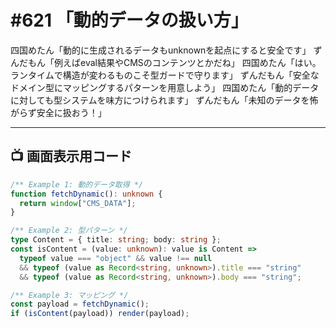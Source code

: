 # #621 「動的データの扱い方」

四国めたん「動的に生成されるデータもunknownを起点にすると安全です」
ずんだもん「例えばeval結果やCMSのコンテンツとかだね」
四国めたん「はい。ランタイムで構造が変わるものこそ型ガードで守ります」
ずんだもん「安全なドメイン型にマッピングするパターンを用意しよう」
四国めたん「動的データに対しても型システムを味方につけられます」
ずんだもん「未知のデータを怖がらず安全に扱おう！」

---

## 📺 画面表示用コード

```typescript
/** Example 1: 動的データ取得 */
function fetchDynamic(): unknown {
  return window["CMS_DATA"];
}

/** Example 2: 型パターン */
type Content = { title: string; body: string };
const isContent = (value: unknown): value is Content =>
  typeof value === "object" && value !== null
  && typeof (value as Record<string, unknown>).title === "string"
  && typeof (value as Record<string, unknown>).body === "string";

/** Example 3: マッピング */
const payload = fetchDynamic();
if (isContent(payload)) render(payload);
```
